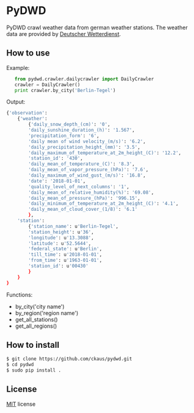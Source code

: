 PyDWD
=====

PyDWD crawl weather data from german weather stations. The weather data
are provided by [Deutscher Wetterdienst](http://www.dwd.de/).

How to use
----------

Example:

```python
   from pydwd.crawler.dailycrawler import DailyCrawler
   crawler = DailyCrawler()
   print crawler.by_city('Berlin-Tegel')
```

Output:

```bash
{'observation': 
    {'weather': 
        {'daily_snow_depth_(cm)': '0', 
        'daily_sunshine_duration_(h)': '1.567', 
        'precipitation_form': '6', 
        'daily mean of wind velocity_(m/s)': '6.2', 
        'daily_precipitation_height_(mm)': '3.5', 
        'daily_maximum_of_temperature_at_2m_height_(C)': '12.2', 
        'station_id': '430', 
        'daily_mean_of_temperature_(C)': '8.3', 
        'daily_mean_of_vapor_pressure_(hPa)': '7.6', 
        'daily_maximum_of_wind_gust_(m/s)': '16.8', 
        'date': '2018-01-01', 
        'quality_level_of_next_columns': '1', 
        'daily_mean_of_relative_humidity(%)': '69.08', 
        'daily_mean_of_pressure_(hPa)': '996.15', 
        'daily_minimum_of_temperature_at_2m_height_(C)': '4.1', 
        'daily_mean_of_cloud_cover_(1/8)': '6.1'
        }, 
    'station': 
        {'station_name': u'Berlin-Tegel', 
        'station_height': u'36', 
        'longitude': u'13.3088', 
        'latitude': u'52.5644', 
        'federal_state': u'Berlin', 
        'till_time': u'2018-01-01', 
        'from_time': u'1963-01-01', 
        'station_id': u'00430'
        }
    }
}
```

Functions:

* by_city('city name')
* by_region('region name')
* get_all_stations()
* get_all_regions()

How to install
--------------

```bash
$ git clone https://github.com/ckaus/pydwd.git
$ cd pydwd
$ sudo pip install .
```

License
-------

[MIT](https://github.com/ckaus/pydwd/blob/master/LICENSE) license
